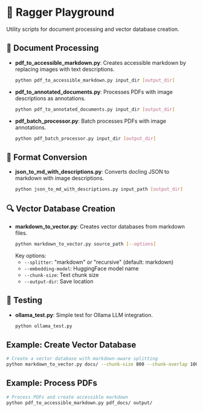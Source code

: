 # 🧪 Ragger Playground

Utility scripts for document processing and vector database creation.

## 📄 Document Processing

- **pdf_to_accessible_markdown.py**: Creates accessible markdown by replacing images with text descriptions.
  ```bash
  python pdf_to_accessible_markdown.py input_dir [output_dir]
  ```

- **pdf_to_annotated_documents.py**: Processes PDFs with image descriptions as annotations.
  ```bash
  python pdf_to_annotated_documents.py input_dir [output_dir]
  ```

- **pdf_batch_processor.py**: Batch processes PDFs with image annotations.
  ```bash
  python pdf_batch_processor.py input_dir [output_dir]
  ```

## 🔄 Format Conversion

- **json_to_md_with_descriptions.py**: Converts docling JSON to markdown with image descriptions.
  ```bash
  python json_to_md_with_descriptions.py input_path [output_dir]
  ```

## 🔍 Vector Database Creation

- **markdown_to_vector.py**: Creates vector databases from markdown files.
  ```bash
  python markdown_to_vector.py source_path [--options]
  ```
  Key options:
  - `--splitter`: "markdown" or "recursive" (default: markdown)
  - `--embedding-model`: HuggingFace model name
  - `--chunk-size`: Text chunk size
  - `--output-dir`: Save location

## 🤖 Testing

- **ollama_test.py**: Simple test for Ollama LLM integration.
  ```bash
  python ollama_test.py
  ```

## Example: Create Vector Database

```bash
# Create a vector database with markdown-aware splitting
python markdown_to_vector.py docs/ --chunk-size 800 --chunk-overlap 100
```

## Example: Process PDFs

```bash
# Process PDFs and create accessible markdown
python pdf_to_accessible_markdown.py pdf_docs/ output/
```